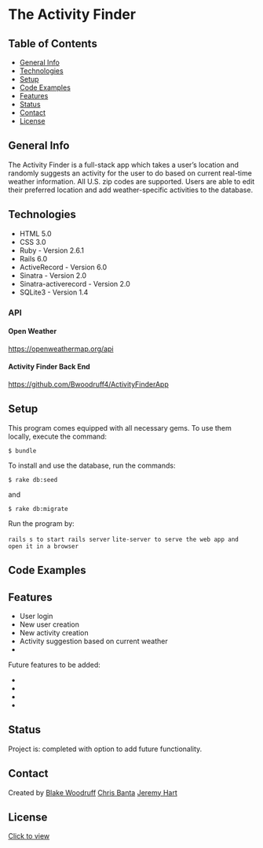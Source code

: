 # The Activity Finder

## Table of Contents
* [General Info](#general-info)
* [Technologies](#technologies)
* [Setup](#setup)
* [Code Examples](#code-examples)
* [Features](#features)
* [Status](#status)
* [Contact](#contact)
* [License](#license)

## General Info

The Activity Finder is a full-stack app which takes a user’s location and randomly suggests an activity for the user to do based on current real-time weather information. All U.S. zip codes are supported. Users are able to edit their preferred location and add weather-specific activities to the database.

## Technologies

* HTML 5.0
* CSS 3.0
* Ruby - Version 2.6.1
* Rails 6.0
* ActiveRecord - Version 6.0 
* Sinatra - Version 2.0
* Sinatra-activerecord -  Version 2.0
* SQLite3 - Version 1.4

### API

#### Open Weather
https://openweathermap.org/api

#### Activity Finder Back End
https://github.com/Bwoodruff4/ActivityFinderApp


## Setup

This program comes equipped with all necessary gems. To use them locally, execute the command:

`$ bundle`

To install and use the database, run the commands:

`$ rake db:seed `

and 

`$ rake db:migrate`

Run the program by: 

`rails s to start rails server`
`lite-server to serve the web app and open it in a browser`


## Code Examples

    
## Features

* User login 
* New user creation
* New activity creation
* Activity suggestion based on current weather
* 

Future features to be added:

* 
* 
* 
* 

## Status

Project is: completed with option to add future functionality.

## Contact

Created by [Blake Woodruff](www.linkedin.com/in/blakewoodruffengineer)
[Chris Banta](http://www.linkedin.com/in/chris-banta)
[Jeremy Hart](http://www.linkedin.com/in/**********)

## License

[Click to view](https://github.com/stein0209/TheActivityFinder/blob/master/License.txt)

